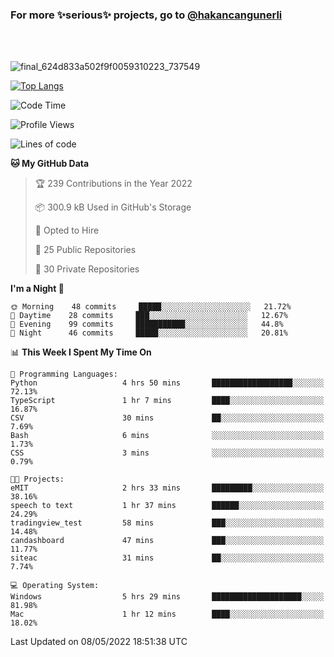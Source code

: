 ### For more ✨serious✨ projects, go to [@hakancangunerli](https://github.com/hakancangunerli)

<br>
<br>


![final_624d833a502f9f0059310223_737549](https://user-images.githubusercontent.com/33205097/161971799-9ce51eed-574a-4cab-ae73-ff67b8fa940f.gif)


[![Top Langs](https://github-readme-stats.vercel.app/api/top-langs/?username=63616e&layout=compact&hide=tex,html,shell,assembly,javascript,C&langs_count=6&exclude_repo=2015-csharp)](https://github.com/anuraghazra/github-readme-stats)


<!--START_SECTION:waka-->
![Code Time](http://img.shields.io/badge/Code%20Time-0-blue)

![Profile Views](http://img.shields.io/badge/Profile%20Views-39-blue)

![Lines of code](https://img.shields.io/badge/From%20Hello%20World%20I%27ve%20Written-13%20Thousand%20lines%20of%20code-blue)

**🐱 My GitHub Data** 

> 🏆 239 Contributions in the Year 2022
 > 
> 📦 300.9 kB Used in GitHub's Storage 
 > 
> 💼 Opted to Hire
 > 
> 📜 25 Public Repositories 
 > 
> 🔑 30 Private Repositories  
 > 
**I'm a Night 🦉** 

```text
🌞 Morning    48 commits     █████░░░░░░░░░░░░░░░░░░░░   21.72% 
🌆 Daytime    28 commits     ███░░░░░░░░░░░░░░░░░░░░░░   12.67% 
🌃 Evening    99 commits     ███████████░░░░░░░░░░░░░░   44.8% 
🌙 Night      46 commits     █████░░░░░░░░░░░░░░░░░░░░   20.81%

```


📊 **This Week I Spent My Time On** 

```text
💬 Programming Languages: 
Python                   4 hrs 50 mins       ██████████████████░░░░░░░   72.13% 
TypeScript               1 hr 7 mins         ████░░░░░░░░░░░░░░░░░░░░░   16.87% 
CSV                      30 mins             ██░░░░░░░░░░░░░░░░░░░░░░░   7.69% 
Bash                     6 mins              ░░░░░░░░░░░░░░░░░░░░░░░░░   1.73% 
CSS                      3 mins              ░░░░░░░░░░░░░░░░░░░░░░░░░   0.79%

🐱‍💻 Projects: 
eMIT                     2 hrs 33 mins       █████████░░░░░░░░░░░░░░░░   38.16% 
speech to text           1 hr 37 mins        ██████░░░░░░░░░░░░░░░░░░░   24.29% 
tradingview_test         58 mins             ███░░░░░░░░░░░░░░░░░░░░░░   14.48% 
candashboard             47 mins             ███░░░░░░░░░░░░░░░░░░░░░░   11.77% 
siteac                   31 mins             ██░░░░░░░░░░░░░░░░░░░░░░░   7.74%

💻 Operating System: 
Windows                  5 hrs 29 mins       ████████████████████░░░░░   81.98% 
Mac                      1 hr 12 mins        ████░░░░░░░░░░░░░░░░░░░░░   18.02%

```


 Last Updated on 08/05/2022 18:51:38 UTC
<!--END_SECTION:waka-->


